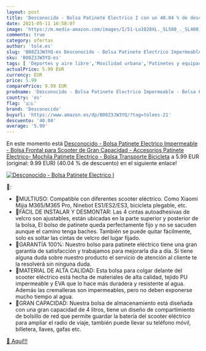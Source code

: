 ```yaml
---
layout: post
title: 'Desconocido - Bolsa Patinete Electrico I con un 40.04 % de descuento'
date: 2021-05-11 16:58:07
image: 'https://m.media-amazon.com/images/I/51-Lo1O28XL._SL500_._SL400_.jpg'
comments: true
category: ofertas
author: 'tole.es'
slug: 'B08Z3JW3YQ-es Desconocido - Bolsa Patinete Electrico Impermeable - Bolsa...'
sku: 'B08Z3JW3YQ-es'
tags: [ 'Deportes y aire libre','Movilidad urbana','Patinetes y equipación','Ropa y equipo para deportes','bicicleta','desconocido', ]
actualPrice: 5.99 EUR
currency: EUR
price: 5.99
comparePrice: 9.99 EUR
prodname: 'Desconocido - Bolsa Patinete Electrico Impermeable - Bolsa Frontal para Scooter de Gran Capacidad - Accesorios Patinete Electrico- Mochila Patinete Electrico - Bolsa Transporte Bicicleta'
country: 'es'
flag: '🇪🇸'
brand: 'Desconocido'
buyurl: 'https://www.amazon.es/dp/B08Z3JW3YQ/?tag=tolees-21'
descuento: '40.04'
average: '5.99'
---
```


En este momento está [Desconocido - Bolsa Patinete Electrico Impermeable - Bolsa Frontal para Scooter de Gran Capacidad - Accesorios Patinete Electrico- Mochila Patinete Electrico - Bolsa Transporte Bicicleta](https://www.amazon.es/dp/B08Z3JW3YQ/?tag=tolees-21) a 5.99 EUR (original: 9.99 EUR) (40.04 %  de descuento) en el siguiente enlace!

[![Desconocido - Bolsa Patinete Electrico I](https://m.media-amazon.com/images/I/51-Lo1O28XL._SL500_._SL400_.jpg)](https://www.amazon.es/dp/B08Z3JW3YQ/?tag=tolees-21)

🔎:

- 🛴MULTIUSO: Compatible con diferentes scooter eléctrico. Como Xiaomi Mijia M365/M365 Pro, Ninebot ES1/ES2/ES3, bicicleta plegable, etc.
- 🛴FÁCIL DE INSTALAR Y DESMONTAR: Las 4 cintas autoadhesivas de velcro son ajustables, están ubicadas en la parte superior y posterior de la bolsa, El bolso de patinete queda perfectamente fijo y no se sacuden aunque el camino tenga baches. También se puede quitar fácilmente, solo es soltar las cintas de velcro del lugar fijado.
- 🛴GARANTÍA 100%: Nuestro bolso para patinete eléctrico tiene una gran garantía de satisfacción y trabajamos para mejorarla día a día. Si tiene alguna duda sobre nuestro producto el servicio de atención al cliente te la resolverá sin ninguna duda.
- 🛴MATERIAL DE ALTA CALIDAD: Esta bolsa para colgar delante del scooter eléctrico está hecha de materiales de alta calidad, tejido PU impermeable y EVA que lo hace más duradera y resistente al agua. Además las cremalleras son impermeables, pero no deben exponerse mucho tiempo al agua.
- 🛴GRAN CAPACIDAD: Nuestra bolsa de almacenamiento está diseñada con una gran capacidad de 4 litros, tiene un diseño de compartimiento de bolsillo de red que permite guardar la batería del scooter eléctrico para ampliar el radio de viaje, también puede llevar su teléfono móvil, billetera, llaves, gafas etc.

[🛒 Aquí!!!](https://www.amazon.es/dp/B08Z3JW3YQ/?tag=tolees-21)
